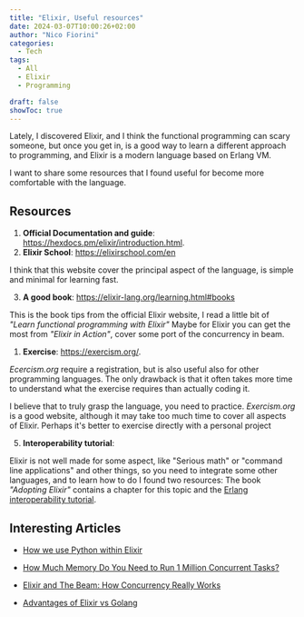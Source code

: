 ```yaml
---
title: "Elixir, Useful resources"
date: 2024-03-07T10:00:26+02:00
author: "Nico Fiorini"
categories: 
  - Tech 
tags: 
  - All
  - Elixir
  - Programming 

draft: false
showToc: true
---
```


Lately, I discovered Elixir, and I think the functional programming can scary someone, but once you get in, is a good way to learn a different approach to programming, and Elixir is a modern language based on Erlang VM.

I want to share some resources that I found useful for become more comfortable with the language.

## Resources

1. **Official Documentation and guide**: <https://hexdocs.pm/elixir/introduction.html>.
2. **Elixir School**: <https://elixirschool.com/en>

  I think that this website cover the principal aspect of the language, is simple and minimal for learning fast.

3. **A good book**: <https://elixir-lang.org/learning.html#books>

  This is the book tips from the official Elixir website, I read a little bit of *"Learn functional programming with Elixir"*
  Maybe for Elixir you can get the most from *"Elixir in Action"*, cover some port of the concurrency in beam.

1. **Exercise**: <https://exercism.org/>.

*Ecercism.org* require a registration, but is also useful also for other programming languages. The only drawback is that it often takes more time to understand what the exercise requires than actually coding it.

I believe that to truly grasp the language, you need to practice. *Exercism.org* is a good website, although it may take too much time to cover all aspects of Elixir. Perhaps it's better to exercise directly with a personal project

5. **Interoperability tutorial**:

Elixir is not well made for some aspect, like "Serious math" or "command line applications" and other things, so you need to integrate some other languages, and to learn how to do I found two resources: The book *"Adopting Elixir"* contains a chapter for this topic and the [Erlang interoperability tutorial](https://www.erlang.org/doc/tutorial/users_guide).

## Interesting Articles

- [How we use Python within Elixir](https://medium.com/stuart-engineering/how-we-use-python-within-elixir-486eb4d266f9)

- [How Much Memory Do You Need to Run 1 Million Concurrent Tasks?](https://pkolaczk.github.io/memory-consumption-of-async/)

- [Elixir and The Beam: How Concurrency Really Works](https://www.thegreatcodeadventure.com/elixir-and-the-beam-how-concurrency-really-works/)
- [Advantages of Elixir vs Golang](https://www.cogini.com/blog/advantages-of-elixir-vs-golang/)